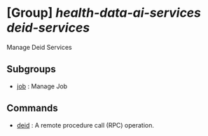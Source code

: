 # [Group] _health-data-ai-services deid-services_

Manage Deid Services

## Subgroups

- [job](/Commands/health-data-ai-services/deid-services/job/readme.md)
: Manage Job

## Commands

- [deid](/Commands/health-data-ai-services/deid-services/_deid.md)
: A remote procedure call (RPC) operation.
